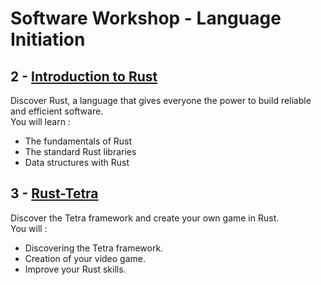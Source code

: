 # Software Workshop - Language Initiation

## 2 - [Introduction to Rust](01.Rust)

Discover Rust, a language that gives everyone the power to build reliable and efficient software.  
You will learn :
 - The fundamentals of Rust
 - The standard Rust libraries
 - Data structures with Rust

## 3 - [Rust-Tetra](02.Rust-Tetra)

Discover the Tetra framework and create your own game in Rust.  
You will :
  - Discovering the Tetra framework.
  - Creation of your video game.
  - Improve your Rust skills.